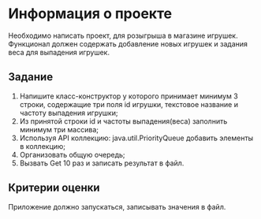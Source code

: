 # Информация о проекте

Необходимо написать проект, для розыгрыша в магазине игрушек. Функционал
должен содержать добавление новых игрушек и задания веса для выпадения
игрушек.

## Задание
1) Напишите класс-конструктор у которого принимает минимум 3 строки,
   содержащие три поля id игрушки, текстовое название и частоту выпадения игрушки;
2) Из принятой строки id и частоты выпадения(веса) заполнить минимум три массива;
3) Используя API коллекцию: java.util.PriorityQueue добавить элементы в коллекцию;
4) Организовать общую очередь;
5) Вызвать Get 10 раз и записать результат в файл.

## Критерии оценки
Приложение должно запускаться, записывать значения в файл.

